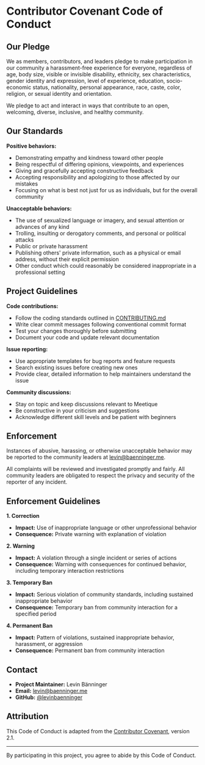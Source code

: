 # Contributor Covenant Code of Conduct

## Our Pledge

We as members, contributors, and leaders pledge to make participation in our community a harassment-free experience for everyone, regardless of age, body size, visible or invisible disability, ethnicity, sex characteristics, gender identity and expression, level of experience, education, socio-economic status, nationality, personal appearance, race, caste, color, religion, or sexual identity and orientation.

We pledge to act and interact in ways that contribute to an open, welcoming, diverse, inclusive, and healthy community.

## Our Standards

**Positive behaviors:**

- Demonstrating empathy and kindness toward other people
- Being respectful of differing opinions, viewpoints, and experiences
- Giving and gracefully accepting constructive feedback
- Accepting responsibility and apologizing to those affected by our mistakes
- Focusing on what is best not just for us as individuals, but for the overall community

**Unacceptable behaviors:**

- The use of sexualized language or imagery, and sexual attention or advances of any kind
- Trolling, insulting or derogatory comments, and personal or political attacks
- Public or private harassment
- Publishing others' private information, such as a physical or email address, without their explicit permission
- Other conduct which could reasonably be considered inappropriate in a professional setting

## Project Guidelines

**Code contributions:**

- Follow the coding standards outlined in [CONTRIBUTING.md](CONTRIBUTING.md)
- Write clear commit messages following conventional commit format
- Test your changes thoroughly before submitting
- Document your code and update relevant documentation

**Issue reporting:**

- Use appropriate templates for bug reports and feature requests
- Search existing issues before creating new ones
- Provide clear, detailed information to help maintainers understand the issue

**Community discussions:**

- Stay on topic and keep discussions relevant to Meetique
- Be constructive in your criticism and suggestions
- Acknowledge different skill levels and be patient with beginners

## Enforcement

Instances of abusive, harassing, or otherwise unacceptable behavior may be reported to the community leaders at [levin@baenninger.me](mailto:levin@baenninger.me).

All complaints will be reviewed and investigated promptly and fairly. All community leaders are obligated to respect the privacy and security of the reporter of any incident.

## Enforcement Guidelines

**1. Correction**

- **Impact:** Use of inappropriate language or other unprofessional behavior
- **Consequence:** Private warning with explanation of violation

**2. Warning**

- **Impact:** A violation through a single incident or series of actions
- **Consequence:** Warning with consequences for continued behavior, including temporary interaction restrictions

**3. Temporary Ban**

- **Impact:** Serious violation of community standards, including sustained inappropriate behavior
- **Consequence:** Temporary ban from community interaction for a specified period

**4. Permanent Ban**

- **Impact:** Pattern of violations, sustained inappropriate behavior, harassment, or aggression
- **Consequence:** Permanent ban from community interaction

## Contact

- **Project Maintainer:** Levin Bänninger
- **Email:** [levin@baenninger.me](mailto:levin@baenninger.me)
- **GitHub:** [@levinbaenninger](https://github.com/levinbaenninger)

## Attribution

This Code of Conduct is adapted from the [Contributor Covenant](https://www.contributor-covenant.org), version 2.1.

---

By participating in this project, you agree to abide by this Code of Conduct.
